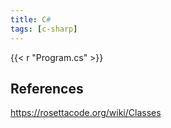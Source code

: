 ```yaml
---
title: C#
tags: [c-sharp]
---
```


{{< r "Program.cs" >}}

## References

<https://rosettacode.org/wiki/Classes>
